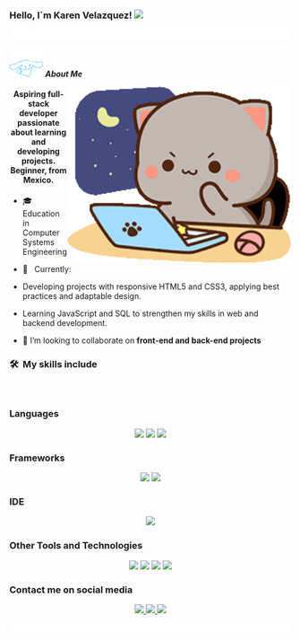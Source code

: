 
### Hello, I´m Karen Velazquez! <img src="https://media.giphy.com/media/hvRJCLFzcasrR4ia7z/giphy.gif" width="25px">

<img src="imagen/68747470733a2f2f692e696d6775722e636f6d2f644261534b57462e676966.gif" height="20" width="100%">

<img src = "imagen/cinnamoroll-sanrio-dance.gif" width = 60px>&nbsp;***About Me***

<img align="right" alt="Coding" width="400" src="imagen/peach-goma-pc-night-keyboard-smashing.gif">

<h4 align="center">Aspiring full-stack developer passionate about learning and developing projects. Beginner, from Mexico.</h4>

- 🎓 &nbsp; Education in Computer Systems Engineering
- 🚀 &nbsp; Currently:
- Developing projects with responsive HTML5 and CSS3, applying best practices and adaptable design.
- Learning JavaScript and SQL to strengthen my skills in web and backend development.

- 👯 I’m looking to collaborate on **front-end and back-end projects**


### 🛠 &nbsp;My skills include
<img src="imagen/68747470733a2f2f692e696d6775722e636f6d2f644261534b57462e676966.gif" height="20" width="100%">

### Languages

<p align="center">
  <img src="https://img.shields.io/badge/html5-%23E34F26.svg?style=for-the-badge&logo=html5&logoColor=white">
  <img src="https://img.shields.io/badge/css3-%231572B6.svg?style=for-the-badge&logo=css3&logoColor=white">
  <img src="https://img.shields.io/badge/javascript-%23323330.svg?style=for-the-badge&logo=javascript&logoColor=%23F7DF1E">
</p>



### Frameworks
<p align="center">
  <img src="https://img.shields.io/badge/bootstrap-%238511FA.svg?style=for-the-badge&logo=bootstrap&logoColor=white">
  <img src="https://img.shields.io/badge/angular.js-%23E23237.svg?style=for-the-badge&logo=angularjs&logoColor=white">
</p>



### IDE
<p align="center">
  <img src="https://img.shields.io/badge/Visual%20Studio-5C2D91.svg?style=for-the-badge&logo=visual-studio&logoColor=white">
</p>

### Other Tools and Technologies
<p align="center">
  <img src="https://img.shields.io/badge/git-%23F05033.svg?style=for-the-badge&logo=git&logoColor=white">
  <img src="https://img.shields.io/badge/github-%23121011.svg?style=for-the-badge&logo=github&logoColor=white"> 
  <img src="https://img.shields.io/badge/apache%20tomcat-%23F8DC75.svg?style=for-the-badge&logo=apache-tomcat&logoColor=black"> 
  <img src="https://img.shields.io/badge/mysql-4479A1.svg?style=for-the-badge&logo=mysql&logoColor=white"> 
</p>

### Contact me on social media
<p align="center">
  <a href="https://www.linkedin.com/in/karen-vel%C3%A1zquez-cardona-b85920362/">
    <img src="https://img.shields.io/badge/linkedin-%230077B5.svg?style=for-the-badge&logo=linkedin&logoColor=white"> 
  </a>
  <a href="mailto:velazquezkaren530@gmail.com">
    <img src="https://img.shields.io/badge/Gmail-D14836?style=for-the-badge&logo=gmail&logoColor=white"> 
  </a>
  <a href="https://www.instagram.com/ren_reon98/">
    <img src="https://img.shields.io/badge/Instagram-%23E4405F.svg?style=for-the-badge&logo=Instagram&logoColor=white"> 
  </a>
</p>
<img src="imagen/68747470733a2f2f692e696d6775722e636f6d2f644261534b57462e676966.gif" height="20" width="100%">








